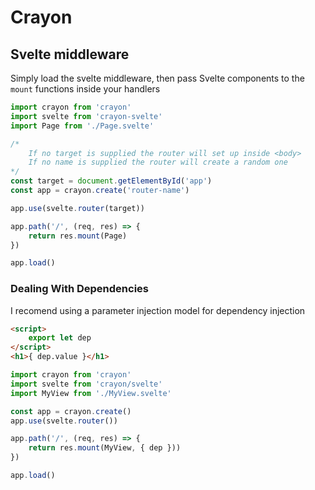 # Crayon
## Svelte middleware

Simply load the svelte middleware, then pass Svelte components to the `mount` functions inside your handlers

```javascript
import crayon from 'crayon'
import svelte from 'crayon-svelte'
import Page from './Page.svelte'

/*
    If no target is supplied the router will set up inside <body>
    If no name is supplied the router will create a random one
*/
const target = document.getElementById('app')
const app = crayon.create('router-name') 

app.use(svelte.router(target))

app.path('/', (req, res) => {
	return res.mount(Page)
})

app.load()
```

### Dealing With Dependencies

I recomend using a parameter injection model for dependency injection

```html
<script>
	export let dep
</script>
<h1>{ dep.value }</h1>
```

```javascript
import crayon from 'crayon'
import svelte from 'crayon/svelte'
import MyView from './MyView.svelte'

const app = crayon.create()
app.use(svelte.router())

app.path('/', (req, res) => {
	return res.mount(MyView, { dep }))
})

app.load()
```